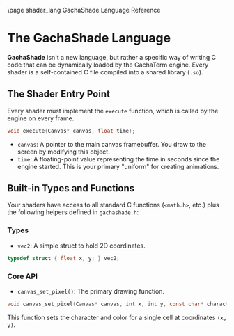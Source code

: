 \page shader_lang GachaShade Language Reference

# The GachaShade Language

**GachaShade** isn't a new language, but rather a specific way of writing C code that can be dynamically loaded by the GachaTerm engine. Every shader is a self-contained C file compiled into a shared library (`.so`).

## The Shader Entry Point

Every shader must implement the `execute` function, which is called by the engine on every frame.

```c
void execute(Canvas* canvas, float time);
```

- `canvas`: A pointer to the main canvas framebuffer. You draw to the screen by modifying this object.
- `time`: A floating-point value representing the time in seconds since the engine started. This is your primary "uniform" for creating animations.

## Built-in Types and Functions

Your shaders have access to all standard C functions (`<math.h>`, etc.) plus the following helpers defined in `gachashade.h`:

### Types

- `vec2`: A simple struct to hold 2D coordinates.

```c
typedef struct { float x, y; } vec2;
```

### Core API

- `canvas_set_pixel()`: The primary drawing function.

```c
void canvas_set_pixel(Canvas* canvas, int x, int y, const char* character, color_t fg, color_t bg);
```

This function sets the character and color for a single cell at coordinates `(x, y)`.

